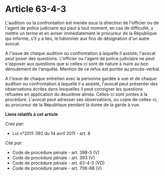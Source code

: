 # Article 63-4-3

L'audition ou la confrontation est menée sous la direction de l'officier ou de l'agent de police judiciaire qui peut à tout
moment, en cas de difficulté, y mettre un terme et en aviser immédiatement le procureur de la République qui informe, s'il y
a lieu, le bâtonnier aux fins de désignation d'un autre avocat. 

A l'issue de chaque audition ou confrontation à laquelle il assiste, l'avocat peut poser des questions. L'officier ou l'agent
de police judiciaire ne peut s'opposer aux questions que si celles-ci sont de nature à nuire au bon déroulement de l'enquête.
Mention de ce refus est portée au procès-verbal. 

A l'issue de chaque entretien avec la personne gardée à vue et de chaque audition ou confrontation à laquelle il a assisté,
l'avocat peut présenter des observations écrites dans lesquelles il peut consigner les questions refusées en application du
deuxième alinéa. Celles-ci sont jointes à la procédure. L'avocat peut adresser ses observations, ou copie de celles-ci, au
procureur de la République pendant la durée de la garde à vue.

**Liens relatifs à cet article**

_Créé par_:

  - Loi n°2011-392 du 14 avril 2011 - art. 8

_Cité par_:

  - Code de procédure pénale - art. 388-5 (V)
  - Code de procédure pénale - art. 393 (V)
  - Code de procédure pénale - art. 63-4-5 (VD)
  - Code de procédure pénale - art. 706-88 (V)
